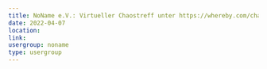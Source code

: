 ```yaml
---
title: NoName e.V.: Virtueller Chaostreff unter https://whereby.com/chaos-hd?roundedCornersOff
date: 2022-04-07
location: 
link: 
usergroup: noname
type: usergroup
---
```


